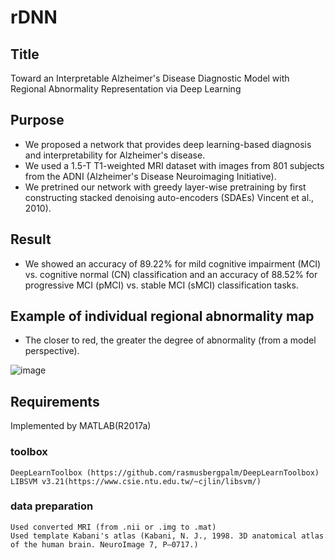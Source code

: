 # rDNN



## Title
Toward an Interpretable Alzheimer's Disease Diagnostic Model with Regional Abnormality Representation via Deep Learning


## Purpose
- We proposed a network that provides deep learning-based diagnosis and interpretability for Alzheimer's disease.
- We used a 1.5-T T1-weighted MRI dataset with images from 801 subjects from the ADNI (Alzheimer's Disease Neuroimaging Initiative).
- We pretrined our network with greedy layer-wise pretraining by first constructing stacked denoising auto-encoders (SDAEs) Vincent et al., 2010).

## Result
- We showed an accuracy of 89.22% for mild cognitive impairment (MCI) vs. cognitive normal (CN) classification and an accuracy of 88.52% for progressive MCI (pMCI) vs. stable MCI (sMCI) classification tasks.

## Example of individual regional abnormality map
- The closer to red, the greater the degree of abnormality (from a model perspective).

![image](https://user-images.githubusercontent.com/28587809/49800475-f1de6c00-fd8a-11e8-80c9-7b40e5b34212.png)





## Requirements 
Implemented by MATLAB(R2017a)

### toolbox
	
	DeepLearnToolbox (https://github.com/rasmusbergpalm/DeepLearnToolbox)
	LIBSVM v3.21(https://www.csie.ntu.edu.tw/~cjlin/libsvm/)


### data preparation
	Used converted MRI (from .nii or .img to .mat)
	Used template Kabani's atlas (Kabani, N. J., 1998. 3D anatomical atlas of the human brain. NeuroImage 7, P–0717.)
